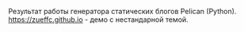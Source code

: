 Результат работы генератора статических блогов Pelican (Python).
https://zueffc.github.io - демо с нестандарной темой.
